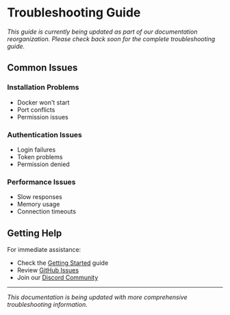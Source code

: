 # Troubleshooting Guide

*This guide is currently being updated as part of our documentation reorganization. Please check back soon for the complete troubleshooting guide.*

## Common Issues

### Installation Problems
- Docker won't start
- Port conflicts
- Permission issues

### Authentication Issues
- Login failures
- Token problems
- Permission denied

### Performance Issues
- Slow responses
- Memory usage
- Connection timeouts

## Getting Help

For immediate assistance:
- Check the [Getting Started](getting-started.md) guide
- Review [GitHub Issues](https://github.com/project-unisonOS/unison-devstack/issues)
- Join our [Discord Community](https://discord.gg/unisonos)

---

*This documentation is being updated with more comprehensive troubleshooting information.*
